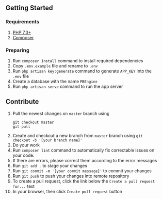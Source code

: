 ## Getting Started
### Requirements

1. [PHP 7.3+](https://www.apachefriends.org/download.html)
1. [Composer](https://getcomposer.org/download/)


### Preparing

1. Run ```composer install``` command to install required dependencies
2. Copy ```.env.example``` file and rename to ```.env```
3. Run ```php artisan key:generate``` command to generate `APP_KEY` into the `.env` file
4. Create a database with the name ```PBEngine```
5. Run ```php artisan serve``` command to run the app server

## Contribute

1. Pull the newest changes on `master` branch using
    ```
    git checkout master
    git pull
    ```
1. Create and checkout a new branch from `master` branch using `git checkout -b '[your branch name]'`
1. Do your work
1. Run `composer lint` command to automatically fix correctable issues on your code.
1. If there are errors, please correct them according to the error messages
1. Run `git add .` to stage your changes
1. Run `git commit -m '[your commit message]'` to commit your changes
1. Run `git push` to push your changes into remote repository
1. To create a pull request, click the link below the `Create a pull request for...` text
1. In your browser, then click `Create pull request` button